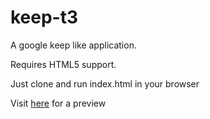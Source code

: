 # keep-t3 
 
A google keep like application.

Requires HTML5 support.

Just clone and run index.html in your browser

Visit [here](https://rramaa.github.io/keep-t3) for a preview
